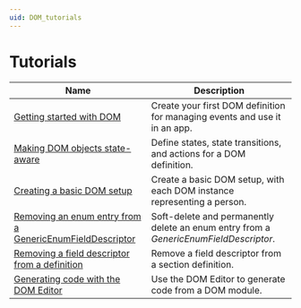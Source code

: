 ```yaml
---
uid: DOM_tutorials
---
```


# Tutorials

| Name | Description |
|--|--|
| [Getting started with DOM](xref:DOM_Getting_Started_With_DOM) | Create your first DOM definition for managing events and use it in an app. |
| [Making DOM objects state-aware](xref:DOM_Making_DOM_Stateful) | Define states, state transitions, and actions for a DOM definition. |
| [Creating a basic DOM setup](xref:DOM_Create_Basic_Setup) | Create a basic DOM setup, with each DOM instance representing a person. |
| [Removing an enum entry from a GenericEnumFieldDescriptor](xref:DOM_Remove_Enum_Entry) | Soft-delete and permanently delete an enum entry from a *GenericEnumFieldDescriptor*. |
| [Removing a field descriptor from a definition](xref:DOM_Remove_FieldDescriptor_Definition) | Remove a field descriptor from a section definition. |
| [Generating code with the DOM Editor](xref:DOM_Generating_code_with_the_DOM_editor) | Use the DOM Editor to generate code from a DOM module. |

